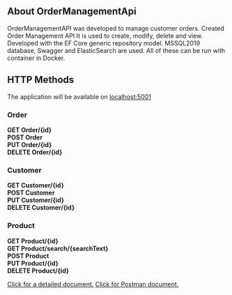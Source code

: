 <h2>About OrderManagementApi</h2>

OrderManagementAPI was developed to manage customer orders. Created Order Management API
It is used to create, modify, delete and view. Developed with the EF Core generic repository model. MSSQL2019 database, Swagger and ElasticSearch are used. All of these can be run with container in Docker.


<h2>HTTP Methods</h2>

The application will be available on <a href="http://localhost:5001/swagger">localhost:5001</a><br>

<h3>Order</h3>

<b>GET Order/{id}</b><br>
<b>POST Order</b><br>
<b>PUT Order/{id}</b><br>
<b>DELETE Order/{id}</b><br>

<h3>Customer</h3>

<b>GET Customer/{id}</b><br>
<b>POST Customer</b><br>
<b>PUT Customer/{id}</b><br>
<b>DELETE Customer/{id}</b><br>

<h3>Product</h3>

<b>GET Product/{id}</b><br>
<b>GET Product/search/{searchText}</b><br>
<b>POST Product</b><br>
<b>PUT Product/{id}</b><br>
<b>DELETE Product/{id}</b><br>


<a href="https://github.com/kildisismail/OrderManagement.API/blob/master/docs/README.md"> Click for a detailed document.</a>
<a href="https://github.com/kildisismail/OrderManagement.API/blob/master/docs/OrderManagementApi.postman_collection.json"> Click for Postman document.</a>